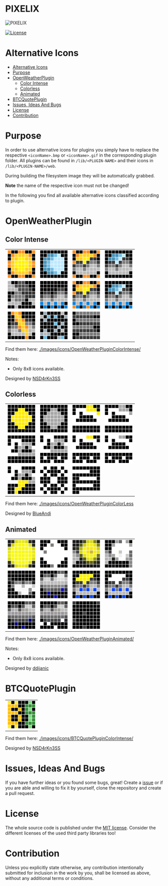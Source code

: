 # PIXELIX <!-- omit in toc -->
![PIXELIX](./images/LogoBlack.png)

[![License](https://img.shields.io/badge/license-MIT-blue.svg)](http://choosealicense.com/licenses/mit/)

# Alternative Icons

* [Alternative Icons](#alternative-icons)
* [Purpose](#purpose)
* [OpenWeatherPlugin](#openweatherplugin)
  * [Color Intense](#color-intense)
  * [Colorless](#colorless)
  * [Animated](#animated)
* [BTCQuotePlugin](#btcquoteplugin)
* [Issues, Ideas And Bugs](#issues-ideas-and-bugs)
* [License](#license)
* [Contribution](#contribution)

# Purpose

In order to use alternative icons for plugins you simply have to replace the respective ```<iconName>.bmp``` or ```<iconName>.gif``` in the corresponding plugin folder. All plugins can be found in ```/lib/<PLUGIN-NAME>``` and their icons in ```/lib/<PLUGIN-NAME>/web```.

During building the filesystem image they will be automatically grabbed.

**Note** the name of the respective icon must not be changed!

In the following you find all available alternative icons classified according to plugin.

# OpenWeatherPlugin

## Color Intense

|  |  |  |  |
| -------- | -------- | -------- | -------- |
|![01d](./../doc/images/icons/OpenWeatherPluginColorIntense/preview/01d.png)|![01n](./../doc/images/icons/OpenWeatherPluginColorIntense/preview/01n.png)|![02d](./../doc/images/icons/OpenWeatherPluginColorIntense/preview/02d.png)|![02n](./../doc/images/icons/OpenWeatherPluginColorIntense/preview/02n.png)|
|![04](./../doc/images/icons/OpenWeatherPluginColorIntense/preview/04.png)|![09](./../doc/images/icons/OpenWeatherPluginColorIntense/preview/09.png)|![10d](./../doc/images/icons/OpenWeatherPluginColorIntense/preview/10d.png)|![10n](./../doc/images/icons/OpenWeatherPluginColorIntense/preview/10n.png)|
|![11](./../doc/images/icons/OpenWeatherPluginColorIntense/preview/11.png)|![13](./../doc/images/icons/OpenWeatherPluginColorIntense/preview/13.png)|![50](./../doc/images/icons/OpenWeatherPluginColorIntense/preview/50.png)||

Find them here: [./images/icons/OpenWeatherPluginColorIntense/](./images/icons/OpenWeatherPluginColorIntense/)

Notes:
* Only 8x8 icons available.

Designed by [NSD4rKn3SS](https://github.com/NSD4rKn3SS)

## Colorless

|  |  |  |  |
| -------- | -------- | -------- | -------- |
|![01d](./../doc/images/icons/OpenWeatherPluginColorLess/preview/01d.png)|![01n](./../doc/images/icons/OpenWeatherPluginColorLess/preview/01n.png)|![02d](./../doc/images/icons/OpenWeatherPluginColorLess/preview/02d.png)|![02n](./../doc/images/icons/OpenWeatherPluginColorLess/preview/02n.png)|
|![04](./../doc/images/icons/OpenWeatherPluginColorLess/preview/04.png)|![09](./../doc/images/icons/OpenWeatherPluginColorLess/preview/09.png)|![10d](./../doc/images/icons/OpenWeatherPluginColorLess/preview/10d.png)|![10n](./../doc/images/icons/OpenWeatherPluginColorLess/preview/10n.png)|
|![11](./../doc/images/icons/OpenWeatherPluginColorLess/preview/11.png)|![13](./../doc/images/icons/OpenWeatherPluginColorLess/preview/13.png)|![50](./../doc/images/icons/OpenWeatherPluginColorLess/preview/50.png)||

Find them here: [./images/icons/OpenWeatherPluginColorLess](./images/icons/OpenWeatherPluginColorLess/)

Designed by [BlueAndi](https://github.com/BlueAndi)

## Animated

|  |  |  |  |
| -------- | -------- | -------- | -------- |
|![01d](./../doc/images/icons/OpenWeatherPluginAnimated/preview/01d.gif)|![01n](./../doc/images/icons/OpenWeatherPluginAnimated/preview/01n.gif)|![02d](./../doc/images/icons/OpenWeatherPluginAnimated/preview/02d.gif)|![02n](./../doc/images/icons/OpenWeatherPluginAnimated/preview/02n.gif)|
|![04](./../doc/images/icons/OpenWeatherPluginAnimated/preview/04.gif)|![09](./../doc/images/icons/OpenWeatherPluginAnimated/preview/09.gif)|![10d](./../doc/images/icons/OpenWeatherPluginAnimated/preview/10d.gif)|![10n](./../doc/images/icons/OpenWeatherPluginAnimated/preview/10n.gif)|
|![11](./../doc/images/icons/OpenWeatherPluginAnimated/preview/11.gif)|![13](./../doc/images/icons/OpenWeatherPluginAnimated/preview/13.gif)|![50](./../doc/images/icons/OpenWeatherPluginAnimated/preview/50.gif)||

Find them here: [./images/icons/OpenWeatherPluginAnimated/](./images/icons/OpenWeatherPluginAnimated/)

Notes:
* Only 8x8 icons available.

Designed by [ddijanic](https://github.com/ddijanic)

# BTCQuotePlugin

|  |
| -------- |
|![BTC_USD](./../doc/images/icons/BTCQuotePluginColorIntense/preview/BTC_USD.png)|

Find them here: [./images/icons/BTCQuotePluginColorIntense/](./images/icons/BTCQuotePluginColorIntense/)

Designed by [NSD4rKn3SS](https://github.com/NSD4rKn3SS)

# Issues, Ideas And Bugs
If you have further ideas or you found some bugs, great! Create a [issue](https://github.com/BlueAndi/Pixelix/issues) or if you are able and willing to fix it by yourself, clone the repository and create a pull request.

# License
The whole source code is published under the [MIT license](http://choosealicense.com/licenses/mit/).
Consider the different licenses of the used third party libraries too!

# Contribution
Unless you explicitly state otherwise, any contribution intentionally submitted for inclusion in the work by you, shall be licensed as above, without any
additional terms or conditions.

